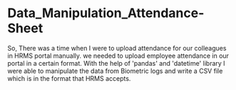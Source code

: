 # Data_Manipulation_Attendance-Sheet
So, There was a time when I were to upload attendance for our colleagues in HRMS portal manually. we needed to upload employee attendance in our portal in a certain format.
With the help of 'pandas' and 'datetime' library I were able to manipulate the data from Biometric logs and write a CSV file which is in the format that HRMS accepts.
